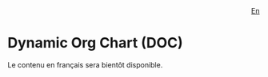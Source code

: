 <div style="text-align: right;">
    <a href="https://github.com/DSD-ESDC-EDSC/dynamic-org-chart/blob/master/docs/index.html">En</a>
</div>

# Dynamic Org Chart (DOC)

Le contenu en français sera bientôt disponible.
